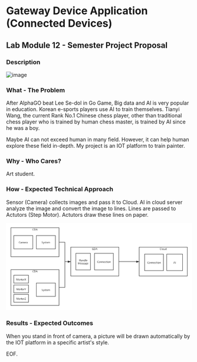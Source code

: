 # Gateway Device Application (Connected Devices)

## Lab Module 12 - Semester Project Proposal

### Description

![image](proposal/proposalGIF.gif)

### What - The Problem 

After AlphaGO beat Lee Se-dol in Go Game, Big data and AI is very popular in education. Korean e-sports players use AI to train themselves. Tianyi Wang, the current Rank No.1 Chinese chess player, other than traditional chess player who is trained by human chess master, is trained by AI since he was a boy. 

Maybe AI can not exceed human in many field. However, it can help human explore these field in-depth. My project is an IOT platform to train painter.

### Why - Who Cares? 

Art student.

### How - Expected Technical Approach

Sensor (Camera) collects images and pass it to Cloud. AI in cloud server analyze the image and convert the image to lines. Lines are passed to Actutors (Step Motor). Actutors draw these lines on paper. 

![image](proposal/PIOT-Semester-Proposal.png)

### Results - Expected Outcomes 

When you stand in front of camera, a picture will be drawn automatically by the IOT platform in a specific artist's style.

EOF.
